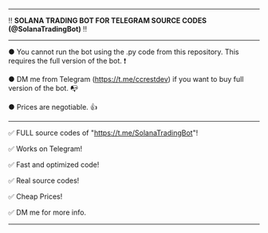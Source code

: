 ---------------------------------------------------------------------------------------------------------------

‼ **SOLANA TRADING BOT FOR TELEGRAM SOURCE CODES (@SolanaTradingBot)** ‼

---------------------------------------------------------------------------------------------------------------

● You cannot run the bot using the .py code from this repository. This requires the full version of the bot. ❗

● DM me from Telegram (https://t.me/ccrestdev) if you want to buy full version of the bot. 📭

● Prices are negotiable. 👍

---------------------------------------------------------------------------------------------------------------

✅ FULL source codes of "https://t.me/SolanaTradingBot"!

✅ Works on Telegram!

✅ Fast and optimized code!

✅ Real source codes!

✅ Cheap Prices!




✅ DM me for more info.

---------------------------------------------------------------------------------------------------------------
